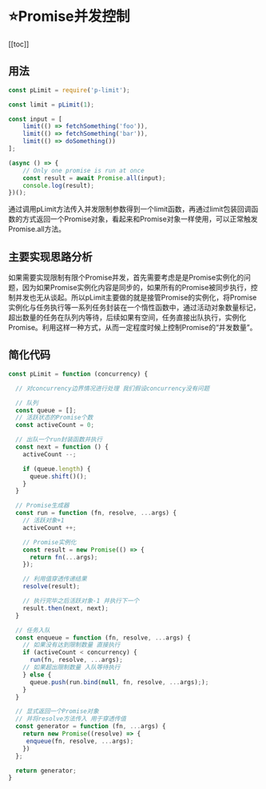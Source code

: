 # :star:Promise并发控制
[[toc]]
## 用法
```js
const pLimit = require('p-limit');

const limit = pLimit(1);

const input = [
	limit(() => fetchSomething('foo')),
	limit(() => fetchSomething('bar')),
	limit(() => doSomething())
];

(async () => {
	// Only one promise is run at once
	const result = await Promise.all(input);
	console.log(result);
})();
```
通过调用pLimit方法传入并发限制参数得到一个limit函数，再通过limit包装回调函数的方式返回一个Promise对象，看起来和Promise对象一样使用，可以正常触发Promise.all方法。

## 主要实现思路分析
如果需要实现限制有限个Promise并发，首先需要考虑是是Promise实例化的问题，因为如果Promise实例化内容是同步的，如果所有的Promise被同步执行，控制并发也无从谈起。所以pLimit主要做的就是接管Promise的实例化，将Promise实例化与任务执行等一系列任务封装在一个惰性函数中，通过活动对象数量标记，超出数量的任务在队列内等待，后续如果有空间，任务直接出队执行，实例化Promise。利用这样一种方式，从而一定程度时候上控制Promise的“并发数量”。

## 简化代码
```js
const pLimit = function (concurrency) {

  // 对concurrency边界情况进行处理 我们假设concurrency没有问题

  // 队列
  const queue = [];
  // 活跃状态的Promise个数
  const activeCount = 0;

  // 出队一个run封装函数并执行
  const next = function () {
    activeCount --;

    if (queue.length) {
      queue.shift()(); 
    }
  }

  // Promise生成器
  const run = function (fn, resolve, ...args) {
    // 活跃对象+1
    activeCount ++;

    // Promise实例化
    const result = new Promise(() => {
      return fn(...args);
    });

    // 利用值穿透传递结果
    resolve(result);

    // 执行完毕之后活跃对象-1 并执行下一个
    result.then(next, next);
  }

  // 任务入队
  const enqueue = function (fn, resolve, ...args) {
    // 如果没有达到限制数量 直接执行
    if (activeCount < concurrency) {
      run(fn, resolve, ...args);
    // 如果超出限制数量 入队等待执行
    } else {
      queue.push(run.bind(null, fn, resolve, ...args););
    }
  }

  // 显式返回一个Promise对象
  // 并将resolve方法传入 用于穿透传值
  const generator = function (fn, ...args) {
    return new Promise((resolve) => {
     enqueue(fn, resolve, ...args);
    })
  };

  return generator;
}
```